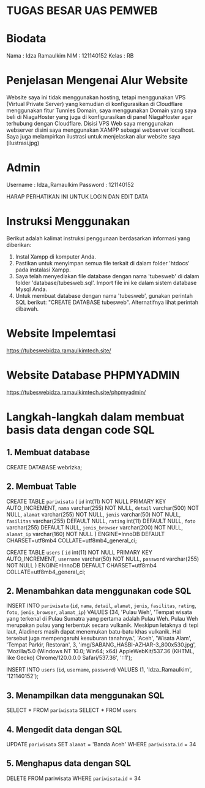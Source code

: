 # TUGAS BESAR UAS PEMWEB
# Biodata
Nama  : Idza Ramaulkim
NIM   : 121140152
Kelas : RB

# Penjelasan Mengenai Alur Website 
Website saya ini tidak menggunakan hosting, tetapi menggunakan VPS (Virtual Private Server) yang kemudian di konfigurasikan di Cloudflare menggunakan fitur Tunnles Domain, saya menggunakan Domain yang saya beli di NiagaHoster yang juga di konfigurasikan di panel NiagaHoster agar terhubung dengan Cloudflare. Disisi VPS Web saya menggunakan webserver disini saya menggunakan XAMPP sebagai webserver localhost.
Saya juga melampirkan ilustrasi untuk menjelaskan alur website saya (ilustrasi.jpg)

# Admin
Username : Idza_Ramaulkim
Password : 121140152

HARAP PERHATIKAN INI UNTUK LOGIN DAN EDIT DATA

# Instruksi Menggunakan
Berikut adalah kalimat instruksi penggunaan berdasarkan informasi yang diberikan:

1. Instal Xampp di komputer Anda.
2. Pastikan untuk menyimpan semua file terkait di dalam folder 'htdocs' pada instalasi Xampp.
3. Saya telah menyediakan file database dengan nama 'tubesweb' di dalam folder 'database/tubesweb.sql'. Import file ini ke dalam sistem database Mysql Anda.
4. Untuk membuat database dengan nama 'tubesweb', gunakan perintah SQL berikut: "CREATE DATABASE tubesweb". Alternatifnya lihat perintah dibawah.

# Website Impelemtasi
https://tubeswebidza.ramaulkimtech.site/

# Website Database PHPMYADMIN
https://tubeswebidza.ramaulkimtech.site/phpmyadmin/

# Langkah-langkah dalam membuat basis data dengan code SQL
## 1.	Membuat database
CREATE DATABASE webrizka;

## 2.	Membuat Table
CREATE TABLE `pariwisata` (
  `id` int(11) NOT NULL PRIMARY KEY AUTO_INCREMENT,
  `nama` varchar(255) NOT NULL,
  `detail` varchar(500) NOT NULL,
  `alamat` varchar(255) NOT NULL,
  `jenis` varchar(50) NOT NULL,
  `fasilitas` varchar(255) DEFAULT NULL,
  `rating` int(11) DEFAULT NULL,
  `foto` varchar(255) DEFAULT NULL,
  `jenis_browser` varchar(200) NOT NULL,
  `alamat_ip` varchar(160) NOT NULL
) ENGINE=InnoDB DEFAULT CHARSET=utf8mb4 COLLATE=utf8mb4_general_ci;

CREATE TABLE `users` (
  `id` int(11) NOT NULL PRIMARY KEY AUTO_INCREMENT,
  `username` varchar(50) NOT NULL,
  `password` varchar(255) NOT NULL
) ENGINE=InnoDB DEFAULT CHARSET=utf8mb4 COLLATE=utf8mb4_general_ci;


## 2. Menambahkan data menggunakan code SQL
INSERT INTO `pariwisata` (`id`, `nama`, `detail`, `alamat`, `jenis`, `fasilitas`, `rating`, `foto`, `jenis_browser`, `alamat_ip`) VALUES
(34, 'Pulau Weh', 'Tempat wisata yang terkenal di Pulau Sumatra yang pertama adalah Pulau Weh. Pulau Weh merupakan pulau yang terbentuk secara vulkanik. Meskipun letaknya di tepi laut, Aladiners masih dapat menemukan batu-batu khas vulkanik. Hal tersebut juga mempengaruhi kesuburan tanahnya.', 'Aceh', 'Wisata Alam', 'Tempat Parkir, Restoran', 3, 'img/SABANG_HASBI-AZHAR-3_800x530.jpg', 'Mozilla/5.0 (Windows NT 10.0; Win64; x64) AppleWebKit/537.36 (KHTML, like Gecko) Chrome/120.0.0.0 Safari/537.36', '::1');

INSERT INTO `users` (`id`, `username`, `password`) VALUES
(1, 'Idza_Ramaulkim', '121140152');

## 3.  Menampilkan data menggunakan SQL
SELECT * FROM `pariwisata`
SELECT * FROM `users`

## 4. Mengedit data dengan SQL
UPDATE `pariwisata` SET `alamat` = 'Banda Aceh' WHERE `pariwisata`.`id` = 34

## 5. Menghapus data dengan SQL
DELETE FROM pariwisata WHERE `pariwisata`.`id` = 34

